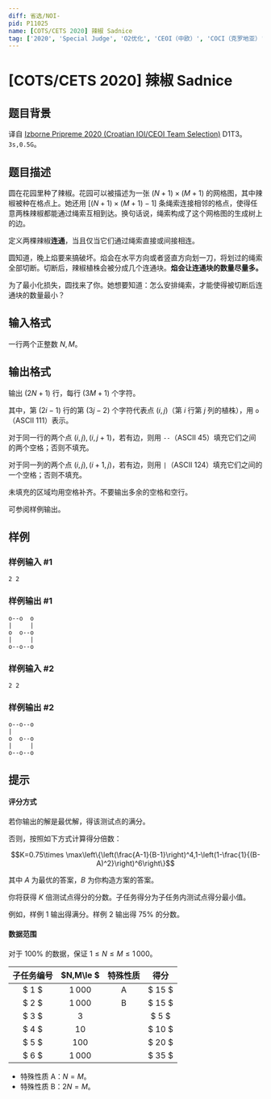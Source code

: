```yaml
---
diff: 省选/NOI-
pid: P11025
name: [COTS/CETS 2020] 辣椒 Sadnice
tag: ['2020', 'Special Judge', 'O2优化', 'CEOI（中欧）', 'COCI（克罗地亚）']
---
```

# [COTS/CETS 2020] 辣椒 Sadnice
## 题目背景

译自 [Izborne Pripreme 2020 (Croatian IOI/CEOI Team Selection)](https://hsin.hr/pripreme2020/) D1T3。$\texttt{3s,0.5G}$。
## 题目描述

圆在花园里种了辣椒。花园可以被描述为一张 $(N+1)\times (M+1)$ 的网格图，其中辣椒被种在格点上。她还用 $[(N+1)\times (M+1)-1]$ 条绳索连接相邻的格点，使得任意两株辣椒都能通过绳索互相到达。换句话说，绳索构成了这个网格图的生成树上的边。

定义两棵辣椒**连通**，当且仅当它们通过绳索直接或间接相连。

圆知道，晚上焰要来搞破坏。焰会在水平方向或者竖直方向划一刀，将划过的绳索全部切断。切断后，辣椒植株会被分成几个连通块。**焰会让连通块的数量尽量多。**

为了最小化损失，圆找来了你。她想要知道：怎么安排绳索，才能使得被切断后连通块的数量最小？
## 输入格式

一行两个正整数 $N,M$。
## 输出格式

输出 $(2N+1)$ 行，每行 $(3M+1)$ 个字符。

其中，第 $(2i-1)$ 行的第 $(3j-2)$ 个字符代表点 $(i,j)$（第 $i$ 行第 $j$ 列的植株），用 `o`（ASCII 111）表示。

对于同一行的两个点 $(i,j),(i,j+1)$，若有边，则用 `--`（ASCII 45）填充它们之间的两个空格；否则不填充。

对于同一列的两个点 $(i,j),(i+1,j)$，若有边，则用 `|`（ASCII 124）填充它们之间的一个空格；否则不填充。

未填充的区域均用空格补齐。不要输出多余的空格和空行。

可参阅样例输出。
## 样例

### 样例输入 #1
```
2 2
```
### 样例输出 #1
```
o--o  o
|     |
o  o--o
|     |
o--o--o
```
### 样例输入 #2
```
2 2
```
### 样例输出 #2
```
o--o--o
|
o  o--o
|     |
o--o--o
```
## 提示


#### 评分方式

若你输出的解是最优解，得该测试点的满分。

否则，按照如下方式计算得分倍数：

$$K=0.75\times \max\left\{\left(\frac{A-1}{B-1}\right)^4,1-\left(1-\frac{1}{(B-A)^2}\right)^6\right\}$$

其中 $A$ 为最优的答案，$B$ 为你构造方案的答案。

你将获得 $K$ 倍测试点得分的分数。子任务得分为子任务内测试点得分最小值。

例如，样例 $1$ 输出得满分。样例 $2$ 输出得 $75\%$ 的分数。

#### 数据范围

对于 $100\%$ 的数据，保证 $1\le N\le M\le 1\, 000$。


| 子任务编号 | $N,M\le $ | 特殊性质 | 得分 |  
| :--: | :--: | :--: | :--: |
| $ 1 $    | $1\,000$ | A |$ 15 $   | 
| $ 2 $    | $1\,000$ | B |$ 15 $   |  
| $ 3 $    | $3$ |  |$ 5 $   |  
| $ 4 $    | $10$ || $ 10 $   |
| $ 5 $    | $100$ | | $ 20 $   |
| $ 6 $    | $1\, 000$ || $ 35 $   |

- 特殊性质 A：$N=M$。
- 特殊性质 B：$2N=M$。

